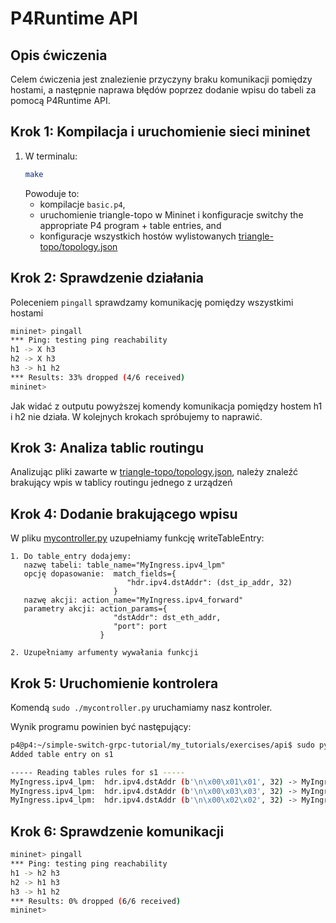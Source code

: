 # P4Runtime API

## Opis ćwiczenia

Celem ćwiczenia jest znalezienie przyczyny
braku komunikacji pomiędzy hostami, 
a następnie naprawa błędów poprzez dodanie wpisu do tabeli za pomocą P4Runtime API.

## Krok 1: Kompilacja i uruchomienie sieci mininet

1. W terminalu:
   ```bash
   make
   ```
   Powoduje to:
   * kompilacje `basic.p4`,
   * uruchomienie triangle-topo w Mininet i konfiguracje switchy
   the appropriate P4 program + table entries, and
   * konfiguracje wszystkich hostów wylistowanych
   [triangle-topo/topology.json](./triangle-topo/topology.json)
## Krok 2: Sprawdzenie działania
Poleceniem `pingall` sprawdzamy komunikację pomiędzy wszystkimi hostami
```sh
mininet> pingall
*** Ping: testing ping reachability
h1 -> X h3 
h2 -> X h3 
h3 -> h1 h2 
*** Results: 33% dropped (4/6 received)
mininet> 
```
Jak widać z outputu powyższej komendy komunikacja pomiędzy hostem h1 i h2 nie działa. W kolejnych krokach spróbujemy to naprawić.

## Krok 3: Analiza tablic routingu 

Analizując pliki zawarte w [triangle-topo/topology.json](./triangle-topo/topology.json), należy znaleźć brakujący wpis w tablicy routingu jednego z urządzeń

## Krok 4: Dodanie brakującego wpisu
W pliku [mycontroller.py](./mycontroller.py) uzupełniamy funkcję writeTableEntry:

    1. Do table_entry dodajemy:
       nazwę tabeli: table_name="MyIngress.ipv4_lpm"
       opcję dopasowanie:  match_fields={
                              "hdr.ipv4.dstAddr": (dst_ip_addr, 32)
                           }
       nazwę akcji: action_name="MyIngress.ipv4_forward"
       parametry akcji: action_params={
                           "dstAddr": dst_eth_addr,
                           "port": port
                        }

    2. Uzupełniamy arfumenty wywałania funkcji

## Krok 5: Uruchomienie kontrolera
Komendą `sudo ./mycontroller.py` uruchamiamy nasz kontroler.

Wynik programu powinien być następujący:
```sh
p4@p4:~/simple-switch-grpc-tutorial/my_tutorials/exercises/api$ sudo python3 mycontroller.py
Added table entry on s1

----- Reading tables rules for s1 -----
MyIngress.ipv4_lpm:  hdr.ipv4.dstAddr (b'\n\x00\x01\x01', 32) -> MyIngress.ipv4_forward dstAddr b'\x08\x00\x00\x00\x01\x11' port b'\x01' 
MyIngress.ipv4_lpm:  hdr.ipv4.dstAddr (b'\n\x00\x03\x03', 32) -> MyIngress.ipv4_forward dstAddr b'\x08\x00\x00\x00\x03\x00' port b'\x03' 
MyIngress.ipv4_lpm:  hdr.ipv4.dstAddr (b'\n\x00\x02\x02', 32) -> MyIngress.ipv4_forward dstAddr b'\x08\x00\x00\x00\x02"' port b'\x02' 
```

## Krok 6: Sprawdzenie komunikacji
```sh
mininet> pingall
*** Ping: testing ping reachability
h1 -> h2 h3 
h2 -> h1 h3 
h3 -> h1 h2 
*** Results: 0% dropped (6/6 received)
mininet> 
```